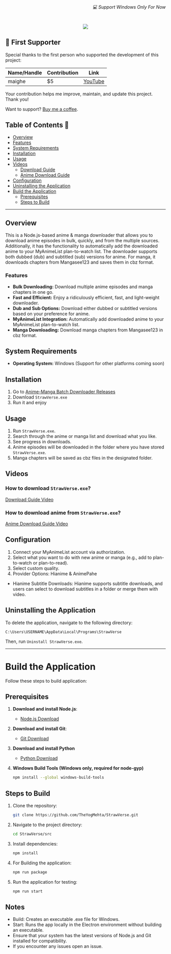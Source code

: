 <h6 align="right">💻 Support Windows Only For Now</h6>
<h1 align="center">
  <img src="https://capsule-render.vercel.app/api?type=soft&fontColor=703ee5&text=StrawVerse&height=150&fontSize=40&desc=Ridiculously%20efficient,%20fast%20and%20light-weight.&descAlignY=75&descAlign=50&color=00000000&animation=twinkling">
</h1>

## 💖 First Supporter

Special thanks to the first person who supported the development of this project:

| Name/Handle | Contribution | Link |
|-------------|--------------|------|
| maighe | $5 | [YouTube](https://www.youtube.com/@maighe_tv2848) |

Your contribution helps me improve, maintain, and update this project. Thank you!

Want to support? [Buy me a coffee](https://buymeacoffee.com/kowareta).


## Table of Contents 📖

- [Overview](#overview)
- [Features](#features)
- [System Requirements](#system-requirements)
- [Installation](#installation)
- [Usage](#usage)
- [Videos](#videos)
  - [Download Guide](#how-to-download-animedownloaderexe)
  - [Anime Download Guide](#how-to-download-anime-from-animedownloaderexe)
- [Configuration](#configuration)
- [Uninstalling the Application](#uninstalling-the-application)
- [Build the Application](#Build-the-Application)
  - [Prerequisites](#prerequisites)
  - [Steps to Build](#steps-to-build)

---

## Overview

This is a Node.js-based anime & manga downloader that allows you to download anime episodes in bulk, quickly, and from the multiple sources. Additionally, it has the functionality to automatically add the downloaded anime to your MyAnimeList plan-to-watch list. The downloader supports both dubbed (dub) and subtitled (sub) versions for anime. For manga, it downloads chapters from Mangasee123 and saves them in cbz format.

### Features

- **Bulk Downloading:** Download multiple anime episodes and manga chapters in one go.
- **Fast and Efficient:** Enjoy a ridiculously efficient, fast, and light-weight downloader.
- **Dub and Sub Options:** Download either dubbed or subtitled versions based on your preference for anime.
- **MyAnimeList Integration:** Automatically add downloaded anime to your MyAnimeList plan-to-watch list.
- **Manga Downloading:** Download manga chapters from Mangasee123 in cbz format.

## System Requirements

- **Operating System:** Windows (Support for other platforms coming soon)

## Installation

1. Go to [Anime-Manga Batch Downloader Releases](https://github.com/TheYogMehta/StrawVerse/releases)
2. Download `StrawVerse.exe`
3. Run it and enjoy

## Usage

1. Run `StrawVerse.exe`.
2. Search through the anime or manga list and download what you like.
3. See progress in downloads.
4. Anime episodes will be downloaded in the folder where you have stored `StrawVerse.exe`.
5. Manga chapters will be saved as cbz files in the designated folder.

## Videos

### How to download `StrawVerse.exe`?

[Download Guide Video](https://github.com/Incredibleflamer/Anime-batch-downloader-gui/assets/84078595/662413b3-cf34-49d1-a99d-4c5e42330d05)

### How to download anime from `StrawVerse.exe`?

[Anime Download Guide Video](https://github.com/Incredibleflamer/Anime-batch-downloader-gui/assets/84078595/24c68567-aaf5-4953-bda7-8fcec50e193c)

## Configuration

1. Connect your MyAnimeList account via authorization.
2. Select what you want to do with new anime or manga (e.g., add to plan-to-watch or plan-to-read).
3. Select custom quality.
4. Provider Options: Hianime & AnimePahe

- Hianime Subtitle Downloads: Hianime supports subtitle downloads, and users can select to download subtitles in a folder or merge them with video.

## Uninstalling the Application

To delete the application, navigate to the following directory:

```
C:\Users\USERNAME\AppData\Local\Programs\StrawVerse
```

Then, run `Uninstall StrawVerse.exe`.

---

# Build the Application

Follow these steps to build application:

## Prerequisites

1. **Download and install Node.js**:

   - [Node.js Download](https://nodejs.org/)

2. **Download and install Git**:

   - [Git Download](https://git-scm.com/)

3. **Download and install Python**

   - [Python Download](https://www.python.org/downloads/)

4. **Windows Build Tools (Windows only, required for node-gyp)**
   ```bash
   npm install --global windows-build-tools
   ```

## Steps to Build

1. Clone the repository:

   ```bash
   git clone https://github.com/TheYogMehta/StrawVerse.git
   ```

2. Navigate to the project directory:

   ```bash
   cd StrawVerse/src
   ```

3. Install dependencies:

   ```bash
   npm install
   ```

4. For Building the application:

   ```bash
   npm run package
   ```

5. Run the application for testing:
   ```bash
   npm run start
   ```

## Notes

- Build: Creates an executable .exe file for Windows.
- Start: Runs the app locally in the Electron environment without building an executable.
- Ensure that your system has the latest versions of Node.js and Git installed for compatibility.
- If you encounter any issues open an issue.
